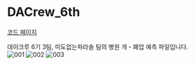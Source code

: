 # DACrew_6th

[코드 페이지](https://dacon.io/competitions/official/236116/codeshare/8717?page=1&dtype=random)   

데이크루 6기 3팀, 미도없는파라솔 팀의 병원 개・폐업 예측 파일입니다.  
![001](https://github.com/hoon-bari/DACrew_6th/assets/121400054/e9d3c8f0-e345-4824-a4fc-df752c96a29c)
![002](https://github.com/hoon-bari/DACrew_6th/assets/121400054/e0674644-9b6e-46ce-8249-caa9b40e8522)
![003](https://github.com/hoon-bari/DACrew_6th/assets/121400054/24e69b25-b83d-41e7-b80f-d560812c0e4e)
